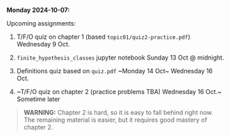 **Monday 2024-10-07:**

Upcoming assignments:

1. T/F/O quiz on chapter 1 (based `topic01/quiz2-practice.pdf`) Wednesday 9 Oct.

1. `finite_hypothesis_classes` jupyter notebook Sunday 13 Oct @ midnight.

1. Definitions quiz based on `quiz.pdf` ~Monday 14 Oct~ Wednesday 16 Oct.

1. ~T/F/O quiz on chapter 2 (practice problems TBA) Wednesday 16 Oct.~ Sometime later

> **WARNING:**
> Chapter 2 is hard, so it is easy to fall behind right now.
> The remaining material is easier,
> but it requires good mastery of chapter 2.
